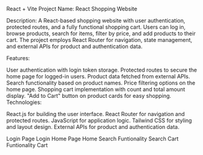 React + Vite
Project Name: React Shopping Website

Description: A React-based shopping website with user authentication, protected routes, and a fully functional shopping cart. Users can log in, browse products, search for items, filter by price, and add products to their cart. The project employs React Router for navigation, state management, and external APIs for product and authentication data.

Features:

User authentication with login token storage. Protected routes to secure the home page for logged-in users. Product data fetched from external APIs. Search functionality based on product names. Price filtering options on the home page. Shopping cart implementation with count and total amount display. "Add to Cart" button on product cards for easy shopping. Technologies:

React.js for building the user interface. React Router for navigation and protected routes. JavaScript for application logic. Tailwind CSS for styling and layout design. External APIs for product and authentication data.

Login Page
Login
Home Page
Home
Search Funtionality
Search
Cart Funtionality
Cart
